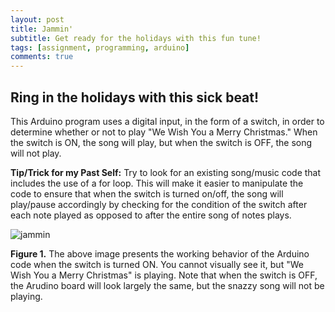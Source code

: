 ```yaml
---
layout: post
title: Jammin'
subtitle: Get ready for the holidays with this fun tune!
tags: [assignment, programming, arduino]
comments: true
---
```


## **Ring in the holidays with this sick beat!**
This Arduino program uses a digital input, in the form of a switch, in order to determine whether or not to play "We Wish You a Merry Christmas." When the switch is ON, the song will play, but when the switch is OFF, the song will not play.

**Tip/Trick for my Past Self:** Try to look for an existing song/music code that includes the use of a for loop. This will make it easier to manipulate the code to ensure that when the switch is turned on/off, the song will play/pause accordingly by checking for the condition of the switch after each note played as opposed to after the entire song of notes plays.

![jammin](https://amylam7.github.io/img/jammin.jpg)

**Figure 1.** The above image presents the working behavior of the Arduino code when the switch is turned ON. You cannot visually see it, but "We Wish You a Merry Christmas" is playing. Note that when the switch is OFF, the Arudino board will look largely the same, but the snazzy song will not be playing.
